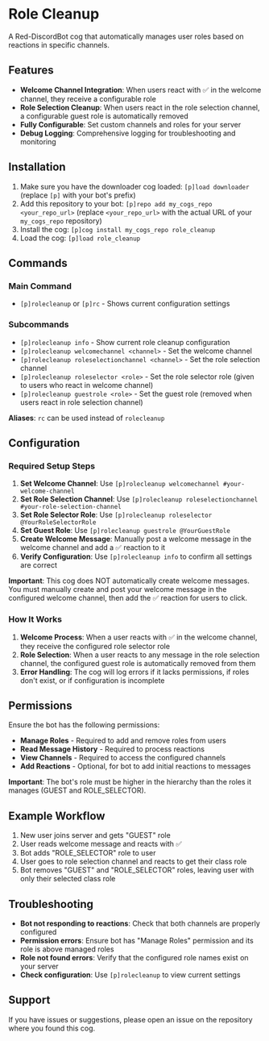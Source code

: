 # Role Cleanup

A Red-DiscordBot cog that automatically manages user roles based on reactions in specific channels.

## Features

- **Welcome Channel Integration**: When users react with ✅ in the welcome channel, they receive a configurable role
- **Role Selection Cleanup**: When users react in the role selection channel, a configurable guest role is automatically removed
- **Fully Configurable**: Set custom channels and roles for your server
- **Debug Logging**: Comprehensive logging for troubleshooting and monitoring

## Installation

1. Make sure you have the downloader cog loaded: `[p]load downloader` (replace `[p]` with your bot's prefix)
2. Add this repository to your bot: `[p]repo add my_cogs_repo <your_repo_url>` (replace `<your_repo_url>` with the actual URL of your `my_cogs_repo` repository)
3. Install the cog: `[p]cog install my_cogs_repo role_cleanup`
4. Load the cog: `[p]load role_cleanup`

## Commands

### Main Command
- `[p]rolecleanup` or `[p]rc` - Shows current configuration settings

### Subcommands
- `[p]rolecleanup info` - Show current role cleanup configuration
- `[p]rolecleanup welcomechannel <channel>` - Set the welcome channel
- `[p]rolecleanup roleselectionchannel <channel>` - Set the role selection channel
- `[p]rolecleanup roleselector <role>` - Set the role selector role (given to users who react in welcome channel)
- `[p]rolecleanup guestrole <role>` - Set the guest role (removed when users react in role selection channel)

**Aliases**: `rc` can be used instead of `rolecleanup`

## Configuration

### Required Setup Steps

1. **Set Welcome Channel**: Use `[p]rolecleanup welcomechannel #your-welcome-channel`
2. **Set Role Selection Channel**: Use `[p]rolecleanup roleselectionchannel #your-role-selection-channel`
3. **Set Role Selector Role**: Use `[p]rolecleanup roleselector @YourRoleSelectorRole`
4. **Set Guest Role**: Use `[p]rolecleanup guestrole @YourGuestRole`
5. **Create Welcome Message**: Manually post a welcome message in the welcome channel and add a ✅ reaction to it
6. **Verify Configuration**: Use `[p]rolecleanup info` to confirm all settings are correct

**Important**: This cog does NOT automatically create welcome messages. You must manually create and post your welcome message in the configured welcome channel, then add the ✅ reaction for users to click.

### How It Works

1. **Welcome Process**: When a user reacts with ✅ in the welcome channel, they receive the configured role selector role
2. **Role Selection**: When a user reacts to any message in the role selection channel, the configured guest role is automatically removed from them
3. **Error Handling**: The cog will log errors if it lacks permissions, if roles don't exist, or if configuration is incomplete

## Permissions

Ensure the bot has the following permissions:

- **Manage Roles** - Required to add and remove roles from users
- **Read Message History** - Required to process reactions
- **View Channels** - Required to access the configured channels
- **Add Reactions** - Optional, for bot to add initial reactions to messages

**Important**: The bot's role must be higher in the hierarchy than the roles it manages (GUEST and ROLE_SELECTOR).

## Example Workflow

1. New user joins server and gets "GUEST" role
2. User reads welcome message and reacts with ✅
3. Bot adds "ROLE_SELECTOR" role to user
4. User goes to role selection channel and reacts to get their class role
5. Bot removes "GUEST" and "ROLE_SELECTOR" roles, leaving user with only their selected class role

## Troubleshooting

- **Bot not responding to reactions**: Check that both channels are properly configured
- **Permission errors**: Ensure bot has "Manage Roles" permission and its role is above managed roles
- **Role not found errors**: Verify that the configured role names exist on your server
- **Check configuration**: Use `[p]rolecleanup` to view current settings

## Support

If you have issues or suggestions, please open an issue on the repository where you found this cog.